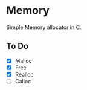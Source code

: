 # Memory
Simple Memory allocator in C.


## To Do
- [X] Malloc
- [X] Free
- [X] Realloc
- [ ] Calloc
